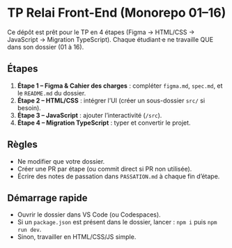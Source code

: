 # TP Relai Front-End (Monorepo 01–16)

Ce dépôt est prêt pour le TP en 4 étapes (Figma → HTML/CSS → JavaScript → Migration TypeScript).
Chaque étudiant·e ne travaille QUE dans son dossier (01 à 16).

## Étapes
1. **Étape 1 – Figma & Cahier des charges** : compléter `figma.md`, `spec.md`, et le `README.md` du dossier.
2. **Étape 2 – HTML/CSS** : intégrer l’UI (créer un sous-dossier `src/` si besoin).
3. **Étape 3 – JavaScript** : ajouter l’interactivité (`/src`).
4. **Étape 4 – Migration TypeScript** : typer et convertir le projet.

## Règles
- Ne modifier que votre dossier.
- Créer une PR par étape (ou commit direct si PR non utilisée).
- Écrire des notes de passation dans `PASSATION.md` à chaque fin d’étape.

## Démarrage rapide
- Ouvrir le dossier dans VS Code (ou Codespaces).
- Si un `package.json` est présent dans le dossier, lancer : `npm i` puis `npm run dev`.
- Sinon, travailler en HTML/CSS/JS simple.
